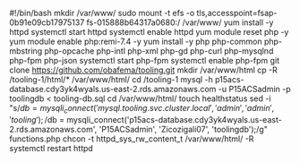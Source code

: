#!/bin/bash
mkdir /var/www/
sudo mount -t efs -o tls,accesspoint=fsap-0b91e09cb17975137 fs-015888b64317a0680:/ /var/www/
yum install -y httpd 
systemctl start httpd
systemctl enable httpd
yum module reset php -y
yum module enable php:remi-7.4 -y
yum install -y php php-common php-mbstring php-opcache php-intl php-xml php-gd php-curl php-mysqlnd php-fpm php-json
systemctl start php-fpm
systemctl enable php-fpm
git clone https://github.com/obafema/tooling.git
mkdir /var/www/html
cp -R /tooling-1/html/*  /var/www/html/
cd /tooling-1
mysql -h p15acs-database.cdy3yk4wyals.us-east-2.rds.amazonaws.com -u P15ACSadmin -p toolingdb < tooling-db.sql
cd /var/www/html/
touch healthstatus
sed -i "s/$db = mysqli_connect('mysql.tooling.svc.cluster.local', 'admin', 'admin', 'tooling');/$db = mysqli_connect('p15acs-database.cdy3yk4wyals.us-east-2.rds.amazonaws.com', 'P15ACSadmin', 'Zicozigali07', 'toolingdb');/g" functions.php
chcon -t httpd_sys_rw_content_t /var/www/html/ -R
systemctl restart httpd







